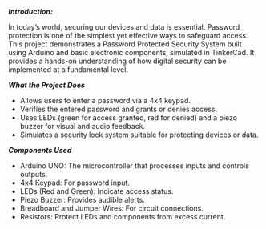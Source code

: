 ***Introduction:***



In today’s world, securing our devices and data is essential. Password protection is one of the simplest yet effective ways to safeguard access. This project demonstrates a Password Protected Security System built using Arduino and basic electronic components, simulated in TinkerCad. It provides a hands-on understanding of how digital security can be implemented at a fundamental level.



***What the Project Does***



* Allows users to enter a password via a 4x4 keypad.
* Verifies the entered password and grants or denies access.
* Uses LEDs (green for access granted, red for denied) and a piezo buzzer for visual and audio feedback.
* Simulates a security lock system suitable for protecting devices or data.



***Components Used***



* Arduino UNO: The microcontroller that processes inputs and controls outputs.
* 4x4 Keypad: For password input.
* LEDs (Red and Green): Indicate access status.
* Piezo Buzzer: Provides audible alerts.
* Breadboard and Jumper Wires: For circuit connections.
* Resistors: Protect LEDs and components from excess current.
